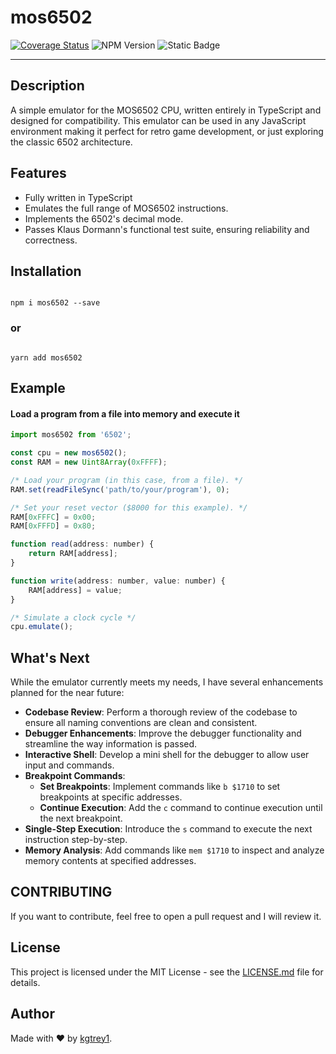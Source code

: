 # mos6502

[![Coverage Status](https://coveralls.io/repos/github/kgtrey1/kes/badge.svg?branch=master)](https://coveralls.io/github/kgtrey1/kes?branch=master)  ![NPM Version](https://img.shields.io/npm/v/mos6502)    ![Static Badge](https://img.shields.io/badge/license-mit-blue)

<hr>

## Description


A simple emulator for the MOS6502 CPU, written entirely in TypeScript and designed for compatibility. This emulator can be used in any JavaScript environment making it perfect for retro game development, or just exploring the classic 6502 architecture.


## Features


- Fully written in TypeScript
- Emulates the full range of MOS6502 instructions.
- Implements the 6502's decimal mode.
- Passes Klaus Dormann's functional test suite, ensuring reliability and correctness.


## Installation


```

npm i mos6502 --save

```


### or


```

yarn add mos6502

```


## Example
#### Load a program from a file into memory and execute it

```jsx
import mos6502 from '6502';

const cpu = new mos6502();
const RAM = new Uint8Array(0xFFFF);

/* Load your program (in this case, from a file). */
RAM.set(readFileSync('path/to/your/program'), 0);

/* Set your reset vector ($8000 for this example). */
RAM[0xFFFC] = 0x00;
RAM[0xFFFD] = 0x80;

function read(address: number) {
    return RAM[address];
}

function write(address: number, value: number) {
    RAM[address] = value;
}

/* Simulate a clock cycle */
cpu.emulate();
```

## What's Next

While the emulator currently meets my needs, I have several enhancements planned for the near future:

- **Codebase Review**: Perform a thorough review of the codebase to ensure all naming conventions are clean and consistent.
- **Debugger Enhancements**: Improve the debugger functionality and streamline the way information is passed.
- **Interactive Shell**: Develop a mini shell for the debugger to allow user input and commands.
- **Breakpoint Commands**:
  - **Set Breakpoints**: Implement commands like `b $1710` to set breakpoints at specific addresses.
  - **Continue Execution**: Add the `c` command to continue execution until the next breakpoint.
- **Single-Step Execution**: Introduce the `s` command to execute the next instruction step-by-step.
- **Memory Analysis**: Add commands like `mem $1710` to inspect and analyze memory contents at specified addresses.

## CONTRIBUTING


If you want to contribute, feel free to open a pull request and I will review it.



## License


This project is licensed under the MIT License - see the [LICENSE.md](https://github.com/kgtrey1/kes/blob/master/LICENSE) file for details.


## Author


Made with ❤️ by [kgtrey1](https://github.com/kgtrey1).